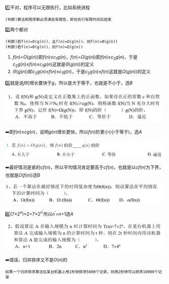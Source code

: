 :one:不对，程序可以无限执行，比如系统进程

```
(判断)算法和程序都必须满足有限性，即在执行有限时间后结束
```

:two:两个都对

```
(判断)若f(n)=O(g(n))，且f(n)=Ω(g(n))，则f(n)=Θ(g(n))
(判断)若f(n)=Θ(g(n))，则f(n)=Ω(g(n))
```

1. $f(n)\text{=}O(g(n))$即$f(n)\text{≤}c_1g(n)$，$f(n)\text{=}Ω(g(n))$即$f(n)\text{≥}c_2g(n)$，于是$c_2g(n)\text{≤}f(n)\text{≤}c_1g(n)$这就是$Θ(g(n))$的定义
2. $Θ(g(n))$即$c_2g(n)\text{≤}f(n)\text{≤}c_1g(n)$，于是$c_2g(n)\text{≤}f(n)$这就是$Ω(g(n))$的定义

:three:就是说$f$的增长要快于$g$，所以是大于等于，也就是不小于，选$B$

<img src="https://raw.githubusercontent.com/DANNHIROAKI/New-Picture-Bed/main/img/image-20250221214920669.png" alt="image-20250221214920669" width=700 />  

:arrow_right:即$f(n)\text{≤}cg(n)$，说明$g(n)$增长更快，所以$f(n)$阶更小(小于等于)，选$A$

<img src="https://raw.githubusercontent.com/DANNHIROAKI/New-Picture-Bed/main/img/image-20250221234610835.png" alt="image-20250221234610835" width=700 /> 

:arrow_right:最好情况是紧的$cf(n)$，所以平均情况肯定要高于$cf(n)$，也就是以$cf(n)$为下界，也就是$\Omega(f(n))$选$\text{B}$

<img src="https://raw.githubusercontent.com/DANNHIROAKI/New-Picture-Bed/main/img/image-20250222004036572.png" alt="image-20250222004036572" width=700 />  

:four:$(7\text{×}2^n)\text{×}2\text{=}7\text{×}2^{n^\prime}$所以$n^\prime\text{=}n\text{+}1$选$A$

<img src="https://raw.githubusercontent.com/DANNHIROAKI/New-Picture-Bed/main/img/image-20250221215150902.png" alt="image-20250221215150902" width=700 /> 

:arrow_right:错误，归并排序又不是$O(n)$的

```
如果一个归并排序算法在某台机器上用1秒钟排序5000个记录，则用2秒钟可以排序10000个记录
```